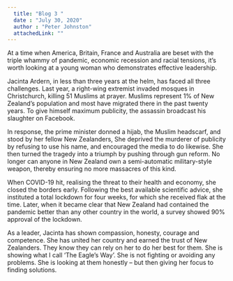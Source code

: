 ```yaml
---
  title: "Blog 3 "
  date : "July 30, 2020"
  author : "Peter Johnston"
  attachedLink: ""
---
```


At a time when America, Britain, France and Australia are beset with the triple whammy of pandemic, economic recession and racial tensions, it’s worth looking at a young woman who demonstrates effective leadership.

Jacinta Ardern, in less than three years at the helm, has faced all three challenges. Last year, a right-wing extremist invaded mosques in Christchurch, killing 51 Muslims at prayer. Muslims represent 1% of New Zealand’s population and most have migrated there in the past twenty years. To give himself maximum publicity, the assassin broadcast his slaughter on Facebook.

In response, the prime minister donned a hijab, the Muslim headscarf, and stood by her fellow New Zealanders, She deprived the murderer of publicity by refusing to use his name, and encouraged the media to do likewise. She then turned the tragedy into a triumph by pushing through gun reform. No longer can anyone in New Zealand own a semi-automatic military-style weapon, thereby ensuring no more massacres of this kind.

When COVID-19 hit, realising the threat to their health and economy, she closed the borders early. Following the best available scientific advice, she instituted a total lockdown for four weeks, for which she received flak at the time. Later, when it became clear that New Zealand had contained the pandemic better than any other country in the world, a survey showed 90% approval of the lockdown.

As a leader, Jacinta has shown compassion, honesty, courage and competence. She has united her country and earned the trust of New Zealanders. They know they can rely on her to do her best for them. She is showing what I call ‘The Eagle’s Way’.  She is not fighting or avoiding any problems. She is looking at them honestly – but then giving her focus to finding solutions.